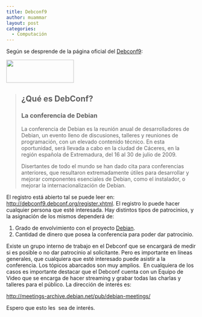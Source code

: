 ```yaml
---
title: Debconf9
author: muammar
layout: post
categories:
  - Computación
---
```

Según se desprende de la página oficial del <a href="http://debconf9.debconf.org/" target="_blank">Debconf9</a>:

<img class="aligncenter" title="Debian" src="http://www.debian.org/Pics/debian.png" alt="" width="179" height="61" />

> ## ¿Qué es DebConf?
> 
> ### La conferencia de Debian
> 
> La conferencia de Debian es la reunión anual de desarrolladores de Debian, un evento lleno de discusiones, talleres y reuniones de programación, con un elevado contenido técnico. En esta oportunidad, será llevada a cabo en la ciudad de Cáceres, en la región española de Extremadura, del 16 al 30 de julio de 2009.
> 
> Disertantes de todo el mundo se han dado cita para conferencias anteriores, que resultaron extremadamente útiles para desarrollar y mejorar componentes esenciales de Debian, como el instalador, o mejorar la internacionalización de Debian.

El registro está abierto tal se puede leer en: <a href="http://" target="_blank">http://debconf9.debconf.org/register.xhtml</a>. El registro lo puede hacer cualquier persona que esté interesada. Hay distintos tipos de patrocinios, y la asignación de los mismos dependerá de:

  1. Grado de envolvimiento con el proyecto <a href="http://www.debian.org" target="_blank">Debian</a>.
  2. Cantidad de dinero que posea la conferencia para poder dar patrocinio.

Existe un grupo interno de trabajo en el Debconf que se encargará de medir si es posible o no dar patrocinio al solicitante. Pero es importante en líneas generales, que cualquiera que esté interesado puede asistir a la conferencia. Los tópicos abarcados son muy amplios.  En cualquiera de los casos es importante destacar que el Debconf cuenta con un Equipo de Video que se encarga de hacer streaming y grabar todas las charlas y talleres para el público. La dirección de interés es:

<a href="http://meetings-archive.debian.net/pub/debian-meetings/" target="_blank">http://meetings-archive.debian.net/pub/debian-meetings/</a>

Espero que esto les  sea de interés.
